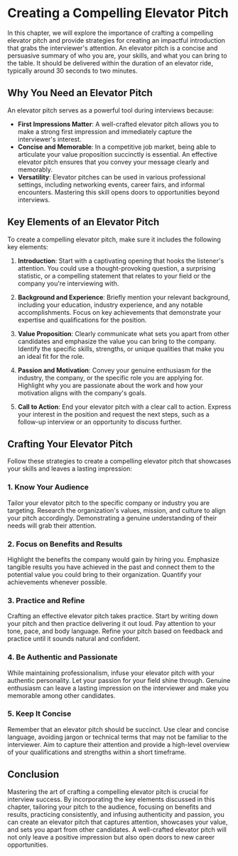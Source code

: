 Creating a Compelling Elevator Pitch
=============================================

In this chapter, we will explore the importance of crafting a compelling elevator pitch and provide strategies for creating an impactful introduction that grabs the interviewer's attention. An elevator pitch is a concise and persuasive summary of who you are, your skills, and what you can bring to the table. It should be delivered within the duration of an elevator ride, typically around 30 seconds to two minutes.

**Why You Need an Elevator Pitch**
----------------------------------

An elevator pitch serves as a powerful tool during interviews because:

* **First Impressions Matter**: A well-crafted elevator pitch allows you to make a strong first impression and immediately capture the interviewer's interest.
* **Concise and Memorable**: In a competitive job market, being able to articulate your value proposition succinctly is essential. An effective elevator pitch ensures that you convey your message clearly and memorably.
* **Versatility**: Elevator pitches can be used in various professional settings, including networking events, career fairs, and informal encounters. Mastering this skill opens doors to opportunities beyond interviews.

**Key Elements of an Elevator Pitch**
-------------------------------------

To create a compelling elevator pitch, make sure it includes the following key elements:

1. **Introduction**: Start with a captivating opening that hooks the listener's attention. You could use a thought-provoking question, a surprising statistic, or a compelling statement that relates to your field or the company you're interviewing with.

2. **Background and Experience**: Briefly mention your relevant background, including your education, industry experience, and any notable accomplishments. Focus on key achievements that demonstrate your expertise and qualifications for the position.

3. **Value Proposition**: Clearly communicate what sets you apart from other candidates and emphasize the value you can bring to the company. Identify the specific skills, strengths, or unique qualities that make you an ideal fit for the role.

4. **Passion and Motivation**: Convey your genuine enthusiasm for the industry, the company, or the specific role you are applying for. Highlight why you are passionate about the work and how your motivation aligns with the company's goals.

5. **Call to Action**: End your elevator pitch with a clear call to action. Express your interest in the position and request the next steps, such as a follow-up interview or an opportunity to discuss further.

**Crafting Your Elevator Pitch**
--------------------------------

Follow these strategies to create a compelling elevator pitch that showcases your skills and leaves a lasting impression:

### **1. Know Your Audience**

Tailor your elevator pitch to the specific company or industry you are targeting. Research the organization's values, mission, and culture to align your pitch accordingly. Demonstrating a genuine understanding of their needs will grab their attention.

### **2. Focus on Benefits and Results**

Highlight the benefits the company would gain by hiring you. Emphasize tangible results you have achieved in the past and connect them to the potential value you could bring to their organization. Quantify your achievements whenever possible.

### **3. Practice and Refine**

Crafting an effective elevator pitch takes practice. Start by writing down your pitch and then practice delivering it out loud. Pay attention to your tone, pace, and body language. Refine your pitch based on feedback and practice until it sounds natural and confident.

### **4. Be Authentic and Passionate**

While maintaining professionalism, infuse your elevator pitch with your authentic personality. Let your passion for your field shine through. Genuine enthusiasm can leave a lasting impression on the interviewer and make you memorable among other candidates.

### **5. Keep It Concise**

Remember that an elevator pitch should be succinct. Use clear and concise language, avoiding jargon or technical terms that may not be familiar to the interviewer. Aim to capture their attention and provide a high-level overview of your qualifications and strengths within a short timeframe.

**Conclusion**
--------------

Mastering the art of crafting a compelling elevator pitch is crucial for interview success. By incorporating the key elements discussed in this chapter, tailoring your pitch to the audience, focusing on benefits and results, practicing consistently, and infusing authenticity and passion, you can create an elevator pitch that captures attention, showcases your value, and sets you apart from other candidates. A well-crafted elevator pitch will not only leave a positive impression but also open doors to new career opportunities.
